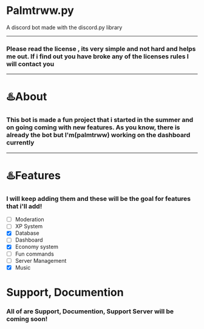 # Palmtrww.py
A discord bot made with the discord.py library 

---

### Please read the license , its very simple and not hard and helps me out. If i find out you have broke any of the licenses rules I will contact you

---

# :hotsprings:About
### This bot is made a fun project that i started in the summer and on going coming with new features. As you know, there is already the bot but I'm(palmtrww) working on the dashboard currently

---

# :hotsprings:Features

### I will keep adding them and these will be the goal for features that i'll add!

- [ ] Moderation 
- [ ] XP System
- [x] Database
- [ ] Dashboard
- [x] Economy system
- [ ] Fun commands
- [ ] Server Management
- [x] Music

# Support, Documention

### All of are Support, Documention, Support Server will be coming soon!